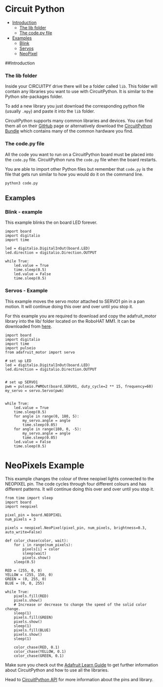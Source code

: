 # Circuit Python

* [Introduction](#introduction)
    - [The lib folder](#the-lib-folder)
    - [The code.py file](#the-codepy-file)
* [Examples](#examples)
    - [Blink](#blink-example)
    - [Servos](#servos-example)
    - [NeoPixel](#neopixels-example)

##Introduction

### The lib folder

Inside your CIRCUITPY drive there will be a folder called `lib`.  This folder will contain any libraries you want to use with CircuitPython.  It is similar to the Python site-packages folder.

To add a new library you just download the corresponding python file (usually `.mpy`) and paste it into the `lib` folder.

CircuitPython supports many common libraries and devices.  You can find them all on their [GitHub](https://github.com/adafruit) page or alternatively download the [CircuitPython Bundle](https://github.com/adafruit/Adafruit_CircuitPython_Bundle/releases) which contains many of the common hardware you find.


### The code.py file

All the code you want to run on a CircuitPython board must be placed into the `code.py` file.  CircuitPython runs the `code.py` file when the board restarts.

You are able to import other Python files but remember that `code.py` is the file that gets run similar to how you would do it on the command line.

```
python3 code.py
```

## Examples

### Blink - example

This example blinks the on board LED forever.

```python3
import board
import digitalio
import time

led = digitalio.DigitalInOut(board.LED)
led.direction = digitalio.Direction.OUTPUT

while True:
    led.value = True
    time.sleep(0.5)
    led.value = False
    time.sleep(0.5)
```


### Servos - Example

This example moves the servo motor attached to SERVO1 pin in a pan motion.  It will continue doing this over and over until you stop it.

For this example you are required to download and copy the adafruit_motor library into the lib/ folder located on the RoboHAT MM1.  It can be downloaded from [here](https://github.com/adafruit/Adafruit_CircuitPython_Motor/releases).


```python3
import board
import digitalio
import time
import pulseio
from adafruit_motor import servo

# set up LED
led = digitalio.DigitalInOut(board.LED)
led.direction = digitalio.Direction.OUTPUT


# set up SERVO1
pwm = pulseio.PWMOut(board.SERVO1, duty_cycle=2 ** 15, frequency=60)
my_servo = servo.Servo(pwm)


while True:
    led.value = True
    time.sleep(0.5)
    for angle in range(0, 180, 5):
        my_servo.angle = angle
        time.sleep(0.05)
    for angle in range(180, 0, -5):
        my_servo.angle = angle
        time.sleep(0.05)
    led.value = False
    time.sleep(0.5)

```

# NeoPixels Example
This example changes the colour of three neopixel lights connected to the NEOPIXEL pin.  The code cycles through four different colours and has different patterns.  It will continue doing this over and over until you stop it. 

```python3
from time import sleep
import board
import neopixel
 
pixel_pin = board.NEOPIXEL
num_pixels = 3
 
pixels = neopixel.NeoPixel(pixel_pin, num_pixels, brightness=0.3, auto_write=False)
 
def color_chase(color, wait):
    for i in range(num_pixels):
        pixels[i] = color
        sleep(wait)
        pixels.show()
    sleep(0.5)
 
RED = (255, 0, 0)
YELLOW = (255, 150, 0)
GREEN = (0, 255, 0)
BLUE = (0, 0, 255)
 
while True:
    pixels.fill(RED)
    pixels.show()
    # Increase or decrease to change the speed of the solid color change.
    sleep(1)
    pixels.fill(GREEN)
    pixels.show()
    sleep(1)
    pixels.fill(BLUE)
    pixels.show()
    sleep(1)
 
    color_chase(RED, 0.1)
    color_chase(YELLOW, 0.1)
    color_chase(GREEN, 0.1)
 ```


Make sure you check out the [Adafruit Learn Guide](https://learn.adafruit.com/welcome-to-circuitpython/overview) to get further information about CircuitPython and how to use all the libraries.

Head to [CircuitPython API](/guide/Circuitpython%20API/Circuit_Python_API/) for more information about the pins and library.
